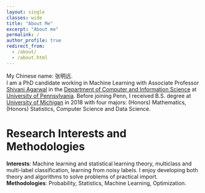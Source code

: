```yaml
---
layout: single
classes: wide
title: "About Me"
excerpt: "About me"
permalink: /
author_profile: true
redirect_from: 
  - /about/
  - /about.html
---
```


My Chinese name: 张明远.<br>
I am a PhD candidate working in Machine Learning with Associate Professor [Shivani Agarwal](https://www.shivani-agarwal.net) in the [Department of Computer and Information Science](https://www.cis.upenn.edu) at [University of Pennsylvania](https://home.www.upenn.edu). Before joining Penn, I received B.S. degree at [University of Michigan](https://www.umich.edu) in 2018 with four majors: (Honors) Mathematics, (Honors) Statistics, Computer Science and Data Science.

Research Interests and Methodologies
======
**Interests**: Machine learning and statistical learning theory, multiclass and multi-label classification, learning from noisy labels. I enjoy developing both theory and algorithms to solve problems of practical import.<br>
**Methodologies**:  Probability, Statistics, Machine Learning, Optimization.

<!--- Recent News
======
* Our paper <em>Foreseeing the Benefits of Incidental Supervision</em> [[link](https://aclanthology.org/2021.emnlp-main.134/)] has been accepted to EMNLP 2021.<br>
* Our paper <em>Learning from Noisy Labels with No Change to the Training Process</em> [[link](http://proceedings.mlr.press/v139/zhang21k.html)] has been accepted to ICML 2021.<br> -->
